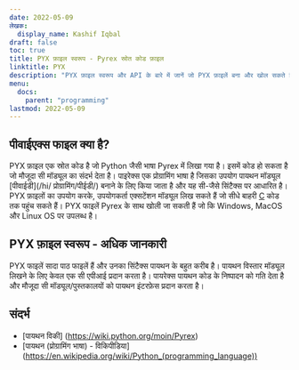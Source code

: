 ```yaml
---
date: 2022-05-09
लेखक:
  display_name: Kashif Iqbal
draft: false
toc: true
title: PYX फ़ाइल स्वरूप - Pyrex स्रोत कोड फ़ाइल
linktitle: PYX
description: "PYX फ़ाइल स्वरूप और API के बारे में जानें जो PYX फ़ाइलें बना और खोल सकते हैं।"
menu:
  docs:
    parent: "programming"
lastmod: 2022-05-09
---
```


## पीवाईएक्स फाइल क्या है?

PYX फ़ाइल एक स्रोत कोड है जो Python जैसी भाषा Pyrex में लिखा गया है। इसमें कोड हो सकता है जो मौजूदा सी मॉड्यूल का संदर्भ देता है। पाइरेक्स एक प्रोग्रामिंग भाषा है जिसका उपयोग पायथन मॉड्यूल [पीवाईडी](/hi/ प्रोग्रामिंग/पीईडी/) बनाने के लिए किया जाता है और यह सी-जैसे सिंटैक्स पर आधारित है। PYX फ़ाइलों का उपयोग करके, उपयोगकर्ता एक्सटेंशन मॉड्यूल लिख सकते हैं जो सीधे बाहरी [C](/hi/programming/c/) कोड तक पहुंच सकते हैं।
PYX फाइलें Pyrex के साथ खोली जा सकती हैं जो कि Windows, MacOS और Linux OS पर उपलब्ध है।

## PYX फ़ाइल स्वरूप - अधिक जानकारी

PYX फाइलें सादा पाठ फाइलें हैं और उनका सिंटैक्स पायथन के बहुत करीब है। पायथन विस्तार मॉड्यूल लिखने के लिए केवल एक सी एपीआई प्रदान करता है। पायरेक्स पायथन कोड के निष्पादन को गति देता है और मौजूदा सी मॉड्यूल/पुस्तकालयों को पायथन इंटरफ़ेस प्रदान करता है।

## संदर्भ

* [पायथन विकी] (https://wiki.python.org/moin/Pyrex)
* [पायथन (प्रोग्रामिंग भाषा) - विकिपीडिया] (https://en.wikipedia.org/wiki/Python_(programming_language))

